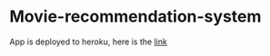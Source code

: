 # Movie-recommendation-system

App is deployed to heroku, here is the [link](https://rec-movie.herokuapp.com)
